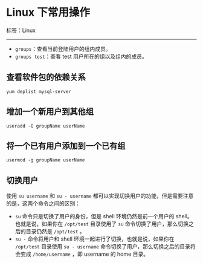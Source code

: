 # Linux 下常用操作

标签：Linux

---

- `groups`：查看当前登陆用户的组内成员。
- `groups test`：查看 test 用户所在的组以及组内的成员。

## 查看软件包的依赖关系

`yum deplist mysql-server`

## 增加一个新用户到其他组

`useradd -G groupName userName`

## 将一个已有用户添加到一个已有组

`usermod -g groupName userName`

## 切换用户

使用 `su username` 和 `su - username` 都可以实现切换用户的功能，但是需要注意的是，这两个命令之间的区别：

- `su` 命令只是切换了用户的身份，但是 shell 环境仍然是前一个用户的 shell。也就是说，如果你在 `/opt/test` 目录使用了 `su` 命令切换了用户，那么切换之后的目录仍然是 `/opt/test` 。
- `su -` 命令将用户和 shell 环境一起进行了切换，也就是说，如果你在 `/opt/test` 目录使用 `su - username` 命令切换了用户，那么切换之后的目录将会变成 `/home/username` ，即 username 的 home 目录。